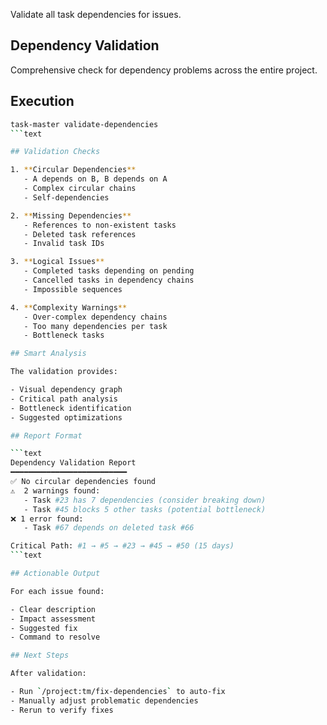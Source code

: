 Validate all task dependencies for issues.

## Dependency Validation

Comprehensive check for dependency problems across the entire project.

## Execution

````bash
task-master validate-dependencies
```text

## Validation Checks

1. **Circular Dependencies**
   - A depends on B, B depends on A
   - Complex circular chains
   - Self-dependencies

2. **Missing Dependencies**
   - References to non-existent tasks
   - Deleted task references
   - Invalid task IDs

3. **Logical Issues**
   - Completed tasks depending on pending
   - Cancelled tasks in dependency chains
   - Impossible sequences

4. **Complexity Warnings**
   - Over-complex dependency chains
   - Too many dependencies per task
   - Bottleneck tasks

## Smart Analysis

The validation provides:

- Visual dependency graph
- Critical path analysis
- Bottleneck identification
- Suggested optimizations

## Report Format

```text
Dependency Validation Report
━━━━━━━━━━━━━━━━━━━━━━━━━━
✅ No circular dependencies found
⚠️  2 warnings found:
   - Task #23 has 7 dependencies (consider breaking down)
   - Task #45 blocks 5 other tasks (potential bottleneck)
❌ 1 error found:
   - Task #67 depends on deleted task #66

Critical Path: #1 → #5 → #23 → #45 → #50 (15 days)
```text

## Actionable Output

For each issue found:

- Clear description
- Impact assessment
- Suggested fix
- Command to resolve

## Next Steps

After validation:

- Run `/project:tm/fix-dependencies` to auto-fix
- Manually adjust problematic dependencies
- Rerun to verify fixes
````
